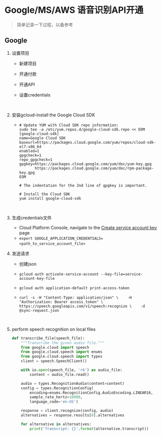 # Google/MS/AWS 语音识别API开通

> 简单记录一下过程，以备参考

## Google

1. 设置项目

   - 新建项目

   - 开通付款

   - 开通API

   - 设置credentials

     ​

2. 安装gcloud-install the Google Cloud SDK

   - ```shell
     # Update YUM with Cloud SDK repo information:
     sudo tee -a /etc/yum.repos.d/google-cloud-sdk.repo << EOM
     [google-cloud-sdk]
     name=Google Cloud SDK
     baseurl=https://packages.cloud.google.com/yum/repos/cloud-sdk-el7-x86_64
     enabled=1
     gpgcheck=1
     repo_gpgcheck=1
     gpgkey=https://packages.cloud.google.com/yum/doc/yum-key.gpg
            https://packages.cloud.google.com/yum/doc/rpm-package-key.gpg
     EOM

     # The indentation for the 2nd line of gpgkey is important.

     # Install the Cloud SDK
     yum install google-cloud-sdk

     ```

     ​

3. 生成credentials文件

   - Cloud Platform Console, navigate to the [Create service account key](https://console.cloud.google.com/apis/credentials/serviceaccountkey?_ga=2.11417841.-453059119.1503314082) page
   - `export GOOGLE_APPLICATION_CREDENTIALS=<path_to_service_account_file>`
     ​

4. 发送请求

   - 创建json

   - `gcloud auth activate-service-account --key-file=service-account-key-file`

   - `gcloud auth application-default print-access-token`

   - `curl -s -H "Content-Type: application/json" \    -H "Authorization: Bearer access_token" \    https://speech.googleapis.com/v1/speech:recognize \    -d @sync-request.json`

     ​

5. perform speech recognition on local files

   ```python
   def transcribe_file(speech_file):
       """Transcribe the given audio file."""
       from google.cloud import speech
       from google.cloud.speech import enums
       from google.cloud.speech import types
       client = speech.SpeechClient()

       with io.open(speech_file, 'rb') as audio_file:
           content = audio_file.read()

       audio = types.RecognitionAudio(content=content)
       config = types.RecognitionConfig(
           encoding=enums.RecognitionConfig.AudioEncoding.LINEAR16,
           sample_rate_hertz=16000,
           language_code='en-US')

       response = client.recognize(config, audio)
       alternatives = response.results[0].alternatives

       for alternative in alternatives:
           print('Transcript: {}'.format(alternative.transcript))
   ```

   ​

   ​